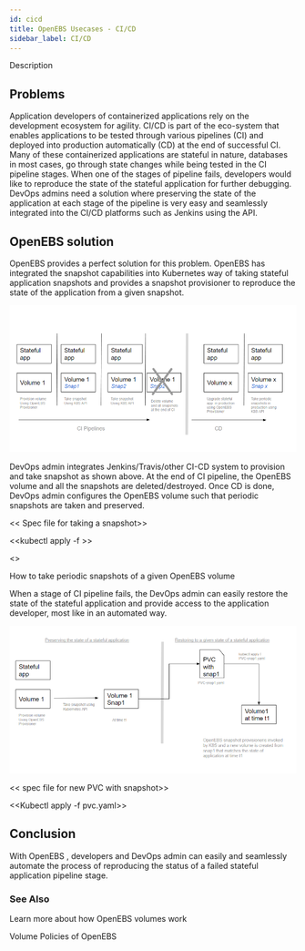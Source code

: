 ```yaml
---
id: cicd
title: OpenEBS Usecases - CI/CD
sidebar_label: CI/CD
---
```


Description <TBD>

## Problems

Application developers of containerized applications rely on the development ecosystem for agility. CI/CD is part of the eco-system that enables applications to be tested through various pipelines (CI) and deployed into production automatically (CD) at the end of successful CI. Many of these containerized applications are stateful in nature, databases in most cases, go through state changes while being tested in the CI pipeline stages. When one of the stages of pipeline fails, developers would like to reproduce the state of the stateful application for further debugging. DevOps admins need a solution where preserving the state of the application at each stage of the pipeline is very easy and seamlessly integrated into the CI/CD platforms such as Jenkins using the API. 

## OpenEBS solution

OpenEBS provides a perfect solution for this problem. OpenEBS has integrated the snapshot capabilities into Kubernetes way of taking stateful application snapshots and provides a snapshot provisioner to reproduce the state of the application from a given snapshot. 



![CI/CD pipeline for Developers](/docs/assets/cicd-snapshots.png)



DevOps admin integrates Jenkins/Travis/other CI-CD system to provision and take snapshot as shown above. At the end of CI pipeline, the OpenEBS volume and all the snapshots are deleted/destroyed. Once CD is done, DevOps admin configures the OpenEBS volume such that periodic snapshots are taken and preserved.

<< Spec file for taking a snapshot>>

<<kubectl apply -f >>

<<Kubeapi for taking a snapshot>>



How to take periodic snapshots of a given OpenEBS volume

When a stage of CI pipeline fails, the DevOps admin can easily restore the state of the stateful application and provide access to the application developer, most like in an automated way. 



![Restoring the state of a stateful application](/docs/assets/snap-restore.png)

<< spec file for new PVC with snapshot>>

<<Kubectl apply -f pvc.yaml>>



## Conclusion

With OpenEBS , developers and DevOps admin can easily and seamlessly automate the process of reproducing the status of a failed stateful application pipeline stage. 



### See Also

Learn more about how OpenEBS volumes work

Volume Policies of OpenEBS



<!-- Hotjar Tracking Code for https://docs.openebs.io -->
<script>
   (function(h,o,t,j,a,r){
       h.hj=h.hj||function(){(h.hj.q=h.hj.q||[]).push(arguments)};
       h._hjSettings={hjid:785693,hjsv:6};
       a=o.getElementsByTagName('head')[0];
       r=o.createElement('script');r.async=1;
       r.src=t+h._hjSettings.hjid+j+h._hjSettings.hjsv;
       a.appendChild(r);
   })(window,document,'https://static.hotjar.com/c/hotjar-','.js?sv=');
</script>
